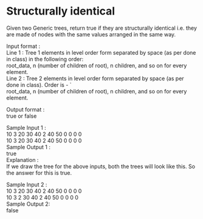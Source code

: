 # Structurally identical




Given two Generic trees, return true if they are structurally identical i.e. they are made of nodes with the same values arranged in the same way.                  

Input format :               
Line 1 : Tree 1 elements in level order form separated by space (as per done in class) in the following order:              
root_data, n (number of children of root), n children, and so on for every element.                 
Line 2 : Tree 2 elements in level order form separated by space (as per done in class). Order is - `             
root_data, n (number of children of root), n children, and so on for every element.            

Output format :            
true or false            

Sample Input 1 :                
10 3 20 30 40 2 40 50 0 0 0 0         
10 3 20 30 40 2 40 50 0 0 0 0       
Sample Output 1 :  
true          
Explanation :              
If we draw the tree for the above inputs, both the trees will look like this. So the answer for this is true.               

Sample Input 2 :                  
10 3 20 30 40 2 40 50 0 0 0 0             
10 3 2 30 40 2 40 50 0 0 0 0                
Sample Output 2:              
false    
